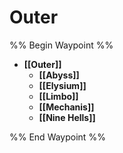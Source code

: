 # Outer
%% Begin Waypoint %%
- **[[Outer]]**
	- **[[Abyss]]**
	- **[[Elysium]]**
	- **[[Limbo]]**
	- **[[Mechanis]]**
	- **[[Nine Hells]]**

%% End Waypoint %%
